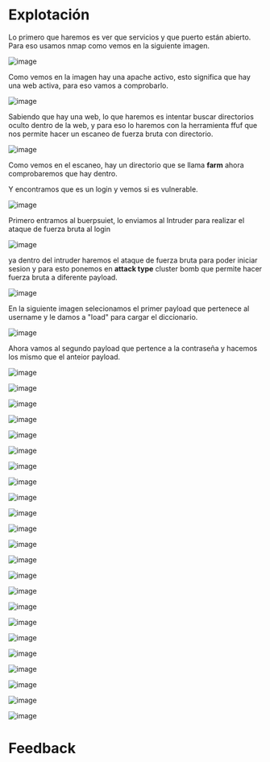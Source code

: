 # Explotación

Lo primero que haremos es ver que servicios y que puerto están abierto. Para eso usamos nmap como vemos en la siguiente imagen.

![image](https://github.com/Dani-ITB24/Proyecto-Final/assets/160489903/36902761-cfea-480e-b6d8-70955cf33222)

Como vemos en la imagen hay una apache activo, esto significa que hay una web activa, para eso vamos a comprobarlo.

![image](https://github.com/Dani-ITB24/Proyecto-Final/assets/160489903/e9dd9f95-97cb-4418-9543-6ecaeb25f25a)

Sabiendo que hay una web, lo que haremos es intentar buscar directorios oculto dentro de la web, y para eso lo haremos con la herramienta ffuf que nos permite hacer un escaneo de fuerza bruta con directorio.

![image](https://github.com/Dani-ITB24/Proyecto-Final/assets/160489903/ea366743-adc6-4225-b9b7-5a020ed919c1)

Como vemos en el escaneo, hay un directorio que se llama **farm** ahora comprobaremos que hay dentro.

Y encontramos que es un login y vemos si es vulnerable.

![image](https://github.com/Dani-ITB24/Proyecto-Final/assets/160489903/b0937ca7-b680-4dad-9f2a-0df35b2f0828)

Primero entramos al buerpsuiet, lo enviamos al Intruder para realizar el ataque de fuerza bruta al login

![image](https://github.com/Dani-ITB24/Proyecto-Final/assets/160489903/99014d59-1967-4a36-93dc-f2d3f1fe8516)

ya dentro del intruder haremos el ataque de fuerza bruta para poder iniciar sesion y para esto ponemos en **attack type** cluster bomb que permite hacer fuerza bruta a diferente payload.

![image](https://github.com/Dani-ITB24/Proyecto-Final/assets/160489903/9eb3b32c-306d-44af-ae18-f9c21e7f164a)

En la siguiente imagen selecionamos el primer payload que pertenece al username y le damos a "load" para cargar el diccionario.

![image](https://github.com/Dani-ITB24/Proyecto-Final/assets/160489903/74b33a34-9e17-4605-b0a5-534bf8f4daf9)

Ahora vamos al segundo payload que pertence a la contraseña y hacemos los mismo que el anteior payload.

![image](https://github.com/Dani-ITB24/Proyecto-Final/assets/160489903/0d358d76-2a14-4eab-ab8a-4f10adfe9d9d)


![image](https://github.com/Dani-ITB24/Proyecto-Final/assets/160489903/b7683a85-5d8b-46ca-945f-65e9bceb6eb7)

![image](https://github.com/Dani-ITB24/Proyecto-Final/assets/160489903/6d7a722e-e14c-45d0-91e9-e2d7a5f02fd9)

![image](https://github.com/Dani-ITB24/Proyecto-Final/assets/160489903/af008948-40cd-419b-a717-80a94f7c2548)

![image](https://github.com/Dani-ITB24/Proyecto-Final/assets/160489903/bf05bffa-5478-449b-921d-c7d98083d7f5)

![image](https://github.com/Dani-ITB24/Proyecto-Final/assets/160489903/0e0b1e72-16c0-4d47-8a2e-4e8e7a169c17)

![image](https://github.com/Dani-ITB24/Proyecto-Final/assets/160489903/e39be302-6cbd-4acf-82e0-8e618c4912ff)

![image](https://github.com/Dani-ITB24/Proyecto-Final/assets/160489903/81b9b9ff-1540-4c2e-9ec3-551d04f623e7)

![image](https://github.com/Dani-ITB24/Proyecto-Final/assets/160489903/ec58d740-89bf-4e94-a7df-828a53a3abca)

![image](https://github.com/Dani-ITB24/Proyecto-Final/assets/160489903/2e8c3d54-f9cd-475e-89d6-a90e17b35637)

![image](https://github.com/Dani-ITB24/Proyecto-Final/assets/160489903/159a685d-a062-4983-a4ce-fa984f597770)

![image](https://github.com/Dani-ITB24/Proyecto-Final/assets/160489903/ce6d10d3-d50a-497c-85ad-09cc42efd419)

![image](https://github.com/Dani-ITB24/Proyecto-Final/assets/160489903/b5655b13-350e-4d3a-ae1b-b3aacdb4b7dd)

![image](https://github.com/Dani-ITB24/Proyecto-Final/assets/160489903/dd750836-54f7-4de4-ac8a-e3b94b87cd93)

![image](https://github.com/Dani-ITB24/Proyecto-Final/assets/160489903/196a6b8a-663b-460e-95e0-8de65883fccd)

![image](https://github.com/Dani-ITB24/Proyecto-Final/assets/160489903/db4f63e8-bd1f-4ff2-bff8-ff1f6d9048d9)

![image](https://github.com/Dani-ITB24/Proyecto-Final/assets/160489903/333ffe70-a418-44f4-8c05-fc388c42476e)

![image](https://github.com/Dani-ITB24/Proyecto-Final/assets/160489903/2f8f08c9-52f6-4c26-8d5a-23ec7ea33fea)

![image](https://github.com/Dani-ITB24/Proyecto-Final/assets/160489903/137c18a4-e8e9-4a38-afb4-f2c987346208)

![image](https://github.com/Dani-ITB24/Proyecto-Final/assets/160489903/da287e3f-dcfe-4a89-9f85-0d35a6174f86)

![image](https://github.com/Dani-ITB24/Proyecto-Final/assets/160489903/6926a006-8c74-4190-b6e1-54078fd29c94)

![image](https://github.com/Dani-ITB24/Proyecto-Final/assets/160489903/6fd845ea-4712-4ac4-983f-95e609c57721)

![image](https://github.com/Dani-ITB24/Proyecto-Final/assets/160489903/af86bf55-40c1-465f-9836-41c1259b82d7)

# Feedback
